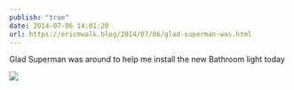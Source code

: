 ```yaml
---
publish: "true"
date: 2014-07-06 14:01:20
url: https://ericmwalk.blog/2014/07/06/glad-superman-was.html
---
```


Glad Superman was around to help me install the new Bathroom light today

![](https://ericmwalk.blog/uploads/2022/71839fa819.jpg)
